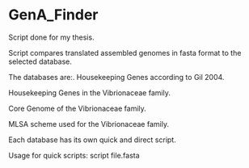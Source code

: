 # GenA_Finder
Script done for my thesis.

Script compares translated assembled genomes in fasta format to the selected database.

The databases are:.
Housekeeping Genes according to Gil 2004.

Housekeeping Genes in the Vibrionaceae family.

Core Genome of the Vibrionaceae family.

MLSA scheme used for the Vibrionaceae family.

Each database has its own quick and direct script.

Usage for quick scripts:
script file.fasta

